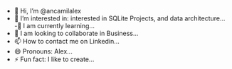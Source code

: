 - 👋 Hi, I’m @ancamilalex
- 👀 I’m interested in: interested in SQLite Projects, and data architecture...
-🌱 I am currently learning...
- 💞️ I am looking to collaborate in Business...
- 📫 How to contact me on Linkedin...
- 😄 Pronouns: Alex...
- ⚡ Fun fact: I like to create...

<!---
ancamilalex/ancamilalex is a ✨ special ✨ repository because its `README.md` (this file) appears on your GitHub profile.
You can click the Preview link to take a look at your changes.
--->
